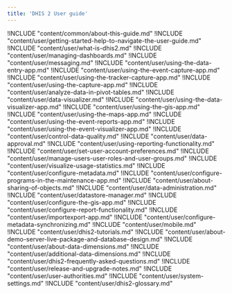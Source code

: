 ```yaml
---
title: 'DHIS 2 User guide'
---
```

<!--DHIS2-SECTION-ID:index-->

!INCLUDE "content/common/about-this-guide.md"
!INCLUDE "content/user/getting-started-help-to-navigate-the-user-guide.md"
!INCLUDE "content/user/what-is-dhis2.md"
!INCLUDE "content/user/managing-dashboards.md"
!INCLUDE "content/user/messaging.md"
!INCLUDE "content/user/using-the-data-entry-app.md"
!INCLUDE "content/user/using-the-event-capture-app.md"
!INCLUDE "content/user/using-the-tracker-capture-app.md"
!INCLUDE "content/user/using-the-capture-app.md"
!INCLUDE "content/user/analyze-data-in-pivot-tables.md"
!INCLUDE "content/user/data-visualizer.md"
!INCLUDE "content/user/using-the-data-visualizer-app.md"
!INCLUDE "content/user/using-the-gis-app.md"
!INCLUDE "content/user/using-the-maps-app.md"
!INCLUDE "content/user/using-the-event-reports-app.md"
!INCLUDE "content/user/using-the-event-visualizer-app.md"
!INCLUDE "content/user/control-data-quality.md"
!INCLUDE "content/user/data-approval.md"
!INCLUDE "content/user/using-reporting-functionality.md"
!INCLUDE "content/user/set-user-account-preferences.md"
!INCLUDE "content/user/manage-users-user-roles-and-user-groups.md"
!INCLUDE "content/user/visualize-usage-statistics.md"
!INCLUDE "content/user/configure-metadata.md"
!INCLUDE "content/user/configure-programs-in-the-maintenance-app.md"
!INCLUDE "content/user/about-sharing-of-objects.md"
!INCLUDE "content/user/data-administration.md"
!INCLUDE "content/user/datastore-manager.md"
!INCLUDE "content/user/configure-the-gis-app.md"
!INCLUDE "content/user/configure-report-functionality.md"
!INCLUDE "content/user/importexport-app.md"
!INCLUDE "content/user/configure-metadata-synchronizing.md"
!INCLUDE "content/user/mobile.md"
!INCLUDE "content/user/dhis2-tutorials.md"
!INCLUDE "content/user/about-demo-server-live-package-and-database-design.md"
!INCLUDE "content/user/about-data-dimensions.md"
!INCLUDE "content/user/additional-data-dimensions.md"
!INCLUDE "content/user/dhis2-frequently-asked-questions.md"
!INCLUDE "content/user/release-and-upgrade-notes.md"
!INCLUDE "content/user/user-authorities.md"
!INCLUDE "content/user/system-settings.md"
!INCLUDE "content/user/dhis2-glossary.md"

